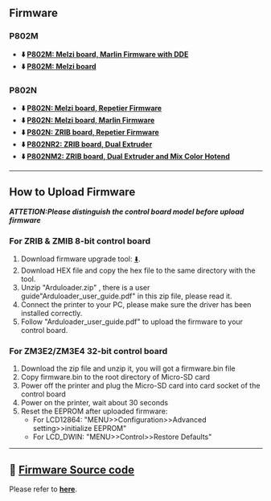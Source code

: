 ## Firmware
### P802M
- **:arrow_down: [P802M: Melzi board, Marlin Firmware with DDE](./P802M_Melzi_Marlin_DDE.zip)**
- **:arrow_down: [P802M: Melzi board](./P802M_Melzi_Marlin.zip)**
### P802N
- **:arrow_down: [P802N: Melzi board, Repetier Firmware](./P802N_MELZI.zip)**
- **:arrow_down: [P802N: Melzi board, Marlin Firmware](./P802N_Melzi_Marlin_V22.zip)**
- **:arrow_down: [P802N: ZRIB board, Repetier Firmware](./P802N_ZRIB.zip)**
- **:arrow_down: [P802NR2: ZRIB board, Dual Extruder](./P802NR2_ZRIB.zip)**
- **:arrow_down: [P802NM2: ZRIB board, Dual Extruder and Mix Color Hotend](./P802NM2_ZRIBV6_LCD2004_5KEY.zip)**

----
## How to Upload Firmware
***ATTETION:Please distinguish the control board model before upload firmware***
### For ZRIB & ZMIB 8-bit control board  
1. Download firmware upgrade tool: [:arrow_down:](https://github.com/ZONESTAR3D/Firmware/tree/master/Firmware_Upload_tool_for_ZRIB_ZMIB).
2. Download HEX file and copy the hex file to the same directory with the tool.   
3. Unzip "Arduloader.zip" , there is a user guide"Arduloader_user_guide.pdf" in this zip file, please read it. 
4. Connect the printer to your PC, please make sure the driver has been installed correctly. 
5. Follow "Arduloader_user_guide.pdf" to upload the firmware to your control board.

### For ZM3E2/ZM3E4 32-bit control board 
1. Download the zip file and unzip it, you will got a firmware.bin file
2. Copy firmware.bin to the root directory of Micro-SD card
3. Power off the printer and plug the Micro-SD card into card socket of the control board
4. Power on the printer, wait about 30 seconds
5. Reset the EEPROM after uploaded firmware:
	- For LCD12864: "MENU>>Configuration>>Advanced setting>>initialize  EEPROM"
	- For LCD_DWIN: "MENU>>Control>>Restore Defaults"    

----
## :file_folder: [Firmware Source code](https://github.com/ZONESTAR3D/source-code-for-3d-printer)
Please refer to [**here**](https://github.com/ZONESTAR3D/source-code-for-3d-printer).